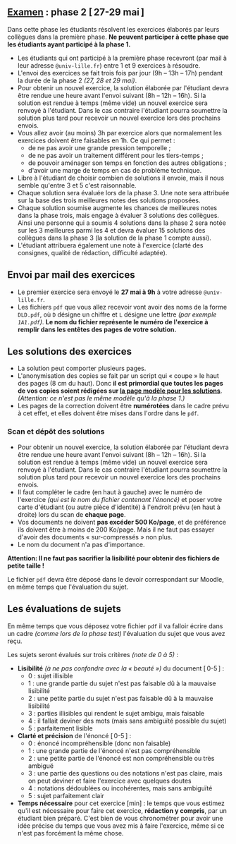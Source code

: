 ## [Examen](../index.md) : phase 2 [ 27-29 mai ]

Dans cette phase les étudiants résolvent les exercices élaborés par leurs collègues dans la première phase.
**Ne peuvent participer à cette phase que les étudiants ayant participé à la phase 1.**

- Les étudiants qui ont participé à la première phase recevront (par mail à leur adresse `@univ-lille.fr`) entre 1 et 9 exercices à résoudre.
- L'envoi des exercices se fait trois fois par jour (9h – 13h – 17h) pendant la durée de la phase 2 _(27, 28 et 29 mai)_.
- Pour obtenir un nouvel exercice, la solution élaborée par l'étudiant devra être rendue une heure avant l'envoi suivant (8h – 12h – 16h). Si la solution est rendue à temps (même vide) un nouvel exercice sera renvoyé à l'étudiant. Dans le cas contraire l'étudiant pourra soumettre la solution plus tard pour recevoir un nouvel exercice lors des prochains envois.
- Vous allez avoir (au moins) 3h par exercice alors que normalement les exercices doivent être faisables en 1h. Ce qui permet :
  - de ne pas avoir une grande pression temporelle ;
  - de ne pas avoir un traitement différent pour les tiers-temps ;
  - de pouvoir aménager son temps en fonction des autres obligations ;
  - d'avoir une marge de temps en cas de problème technique.
- Libre à l'étudiant de choisir combien de solutions il envoie, mais il nous semble qu'entre 3 et 5 c'est raisonnable.
- Chaque solution sera évaluée lors de la phase 3. Une note sera attribuée sur la base des trois meilleures notes des solutions proposées.
- Chaque solution soumise augmente les chances de meilleures notes dans la phase trois, mais engage à évaluer 3 solutions des collègues. Ainsi une personne qui a soumis 4 solutions dans la phase 2 sera notée sur les 3 meilleures parmi les 4 et devra évaluer 15 solutions des collègues dans la phase 3 (la solution de la phase 1 compte aussi).
- L'étudiant attribuera également une note à l'exercice (clarté des consignes, qualité de rédaction, difficulté adaptée).

## Envoi par mail des exercices

- Le premier exercice sera envoyé le **27 mai à 9h** à votre adresse `@univ-lille.fr`.
- Les fichiers `pdf` que vous allez recevoir vont avoir des noms de la forme `DLD.pdf`, où `D` désigne un chiffre et `L` désigne une lettre _(par exemple `1A1.pdf`)_. **Le nom du fichier représente le numéro de l'exercice à remplir dans les entêtes des pages de votre solution.**

## Les solutions des exercices

- La solution peut comporter plusieurs pages.
- L'anonymisation des copies se fait par un script qui « coupe » le haut des pages (8 cm du haut). Donc **il est primordial que toutes les pages de vos copies soient rédigées sur [la page modèle pour les solutions](https://ktzanev.github.io/m67lille/exam/templates/M67_Exam_phase2_solution.pdf)**.
_(Attention: ce n'est pas le même modèle qu'à la phase 1.)_
- Les pages de la correction doivent être **numérotées** dans le cadre prévu à cet effet, et elles doivent être mises dans l'ordre dans le `pdf`.

### Scan et dépôt des solutions

- Pour obtenir un nouvel exercice, la solution élaborée par l'étudiant devra être rendue une heure avant l'envoi suivant (8h – 12h – 16h). Si la solution est rendue à temps (même vide) un nouvel exercice sera renvoyé à l'étudiant. Dans le cas contraire l'étudiant pourra soumettre la solution plus tard pour recevoir un nouvel exercice lors des prochains envois.
- Il faut compléter le cadre (en haut à gauche) avec le numéro de l'exercice _(qui est le nom du fichier contenant l'énoncé)_ et poser votre carte d'étudiant (ou autre pièce d'identité) à l'endroit prévu (en haut à droite) lors du scan de **chaque page**.
- Vos documents ne doivent **pas excéder 500 Ko/page**, et de préférence ils doivent être à moins de 200 Ko/page. Mais il ne faut pas essayer d'avoir des documents « sur-compressés » non plus.
- Le nom du document n'a pas d'importance.

**Attention: Il ne faut pas sacrifier la lisibilité pour obtenir des fichiers de petite taille !**

Le fichier `pdf` devra être déposé dans le devoir correspondant sur Moodle, en même temps que l'évaluation du sujet.

## Les évaluations de sujets

En même temps que vous déposez votre fichier `pdf` il va falloir écrire dans un cadre _(comme lors de la phase test)_ l'évaluation du sujet que vous avez reçu.

Les sujets seront évalués sur trois critères *(note de 0 à 5)* :

- **Lisibilité** _(à ne pas confondre avec la « beauté »)_ du document [ 0-5 ] :
  - 0 : sujet illisible
  - 1 : une grande partie du sujet n'est pas faisable dû à la mauvaise lisibilité
  - 2 : une petite partie du sujet n'est pas faisable dû à la mauvaise lisibilité
  - 3 : parties illisibles qui rendent le sujet ambigu, mais faisable
  - 4 : il fallait deviner des mots (mais sans ambiguïté possible du sujet)
  - 5 : parfaitement lisible
- **Clarté et précision** de l'énoncé [ 0-5 ] :
  - 0 : énoncé incompréhensible (donc non faisable)
  - 1 : une grande partie de l'énoncé n'est pas compréhensible
  - 2 : une petite partie de l'énoncé est non compréhensible ou très ambiguë
  - 3 : une partie des questions ou des notations n'est pas claire, mais on peut deviner et faire l'exercice avec quelques doutes
  - 4 : notations dédoublées ou incohérentes, mais sans ambiguïté
  - 5 : sujet parfaitement clair
- **Temps nécessaire** pour cet exercice [min] : le temps que vous estimez qu'il est nécessaire pour faire cet exercice, **rédaction y compris**, par un étudiant bien préparé. C'est bien de vous chronométrer pour avoir une idée précise du temps que vous avez mis à faire l'exercice, même si ce n'est pas forcément la même chose.

